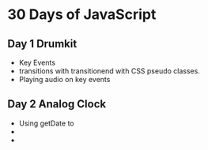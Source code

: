 # 30 Days of JavaScript

## Day 1 Drumkit 
- Key Events
- transitions with transitionend with CSS pseudo classes. 
- Playing audio on key events

## Day 2 Analog Clock
- Using getDate to 
-  
- 
